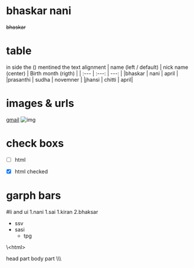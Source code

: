 <!-- # login.github.io
--- -->
#  **bhaskar nani** 
~~bhaskar~~


# table
in side the () mentined the text alignment 
| name (left / default)  | nick name (center) | Birth month (rigth) |
| :---  | :---: | ---: |
|bhaskar | nani | april |
|prasanthi | sudha | novemner |
|jhansi | chitti | april|

# images & urls 

[gmail](www.gmail.com)
![img](https://encrypted-tbn0.gstatic.com/images?q=tbn:ANd9GcR3tmXcnba0mabFveor-O65mFX0upY5GBQwCQ&s)

# check boxs
-[ ] html


-[x] html checked 

# garph bars
>
>>>
>>>>

#li and ui
1.nani
1.sai
  1.kiran
2.bhaksar


- ssv
- sasi
   - tpg
 


\\\<html>
  <head>
    head part
  </head>
  <body>
    body part
  </body>
</html>\\\
